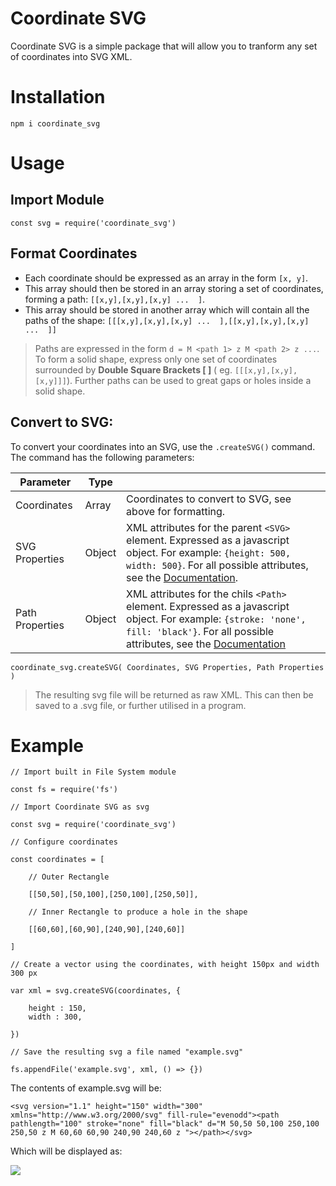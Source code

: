 # Coordinate SVG

Coordinate SVG is a simple package that will allow you to tranform any set of coordinates into SVG XML.

# Installation

`npm i coordinate_svg`

# Usage

## Import Module

`const svg = require('coordinate_svg')`

## Format Coordinates

* Each coordinate should be expressed as an array in the form `[x, y]`.
* This array should then be stored in an array storing a set of coordinates, forming a path:  `[[x,y],[x,y],[x,y] ...  ]`.
* This array should be stored in another array which will contain all the paths of the shape:  `[[[x,y],[x,y],[x,y] ...  ],[[x,y],[x,y],[x,y] ...  ]]`

> Paths are expressed in the form `d = M <path 1> z M <path 2> z ...`. To form a solid shape, express only one set of coordinates surrounded by **Double Square Brackets [ ]** ( eg. `[[[x,y],[x,y],[x,y]]]`). Further paths can be used to great gaps or holes inside a solid shape. 



## Convert to SVG:

To convert your coordinates into an SVG, use the `.createSVG()` command. The command has the following parameters:

|  Parameter  | Type| |
| ------------- | ------------- |-|
| Coordinates  | Array  |Coordinates to convert to SVG, see above for formatting.|
| SVG Properties  | Object |XML attributes for the parent `<SVG>` element. Expressed as a javascript object. For example: `{height: 500, width: 500}`. For all possible attributes, see the [Documentation](https://developer.mozilla.org/en-US/docs/Web/SVG/Element/svg).|
|Path Properties|Object|XML attributes for the chils `<Path>` element. Expressed as a javascript object. For example: `{stroke: 'none', fill: 'black'}`. For all possible attributes, see the [Documentation](https://developer.mozilla.org/en-US/docs/Web/SVG/Element/path) |

`coordinate_svg.createSVG( Coordinates, SVG Properties, Path Properties )`

> The resulting svg file will be returned as raw XML. This can then be saved to a .svg file, or further utilised in a program.

# Example

```
// Import built in File System module

const fs = require('fs')

// Import Coordinate SVG as svg

const svg = require('coordinate_svg')

// Configure coordinates

const coordinates = [

    // Outer Rectangle
    
    [[50,50],[50,100],[250,100],[250,50]],

    // Inner Rectangle to produce a hole in the shape

    [[60,60],[60,90],[240,90],[240,60]]

]

// Create a vector using the coordinates, with height 150px and width 300 px

var xml = svg.createSVG(coordinates, {

    height : 150,
    width : 300,

})

// Save the resulting svg a file named "example.svg"

fs.appendFile('example.svg', xml, () => {})

```

The contents of example.svg will be:

`<svg version="1.1" height="150" width="300" xmlns="http://www.w3.org/2000/svg" fill-rule="evenodd"><path pathlength="100" stroke="none" fill="black" d="M 50,50 50,100 250,100 250,50 z M 60,60 60,90 240,90 240,60 z "></path></svg>`

Which will be displayed as:

![](https://svgur.com/i/i78.svg)